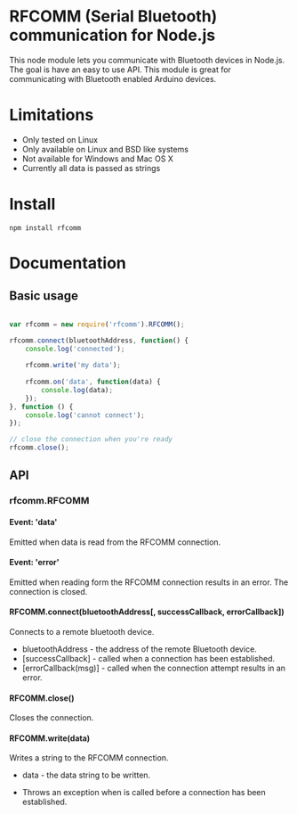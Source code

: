 # RFCOMM (Serial Bluetooth) communication for Node.js

This node module lets you communicate with Bluetooth devices in Node.js. The goal is have an easy to use API. This module is great for communicating with Bluetooth enabled Arduino devices.

# Limitations

* Only tested on Linux
* Only available on Linux and BSD like systems
* Not available for Windows and Mac OS X
* Currently all data is passed as strings

# Install

`npm install rfcomm`

# Documentation

## Basic usage

```javascript

var rfcomm = new require('rfcomm').RFCOMM();

rfcomm.connect(bluetoothAddress, function() {
	console.log('connected');
	
	rfcomm.write('my data');
	
	rfcomm.on('data', function(data) {
		console.log(data);
	});
}, function () {
	console.log('cannot connect');
});

// close the connection when you're ready
rfcomm.close();
```

## API

### rfcomm.RFCOMM

#### Event: 'data'

Emitted when data is read from the RFCOMM connection.

#### Event: 'error'

Emitted when reading form the RFCOMM connection results in an error. The connection is closed.

#### RFCOMM.connect(bluetoothAddress[, successCallback, errorCallback])

Connects to a remote bluetooth device.

* bluetoothAddress - the address of the remote Bluetooth device.
* [successCallback] - called when a connection has been established.
* [errorCallback(msg)] - called when the connection attempt results in an error.

#### RFCOMM.close()

Closes the connection.

#### RFCOMM.write(data)

Writes a string to the RFCOMM connection.

* data - the data string to be written.

* Throws an exception when is called before a connection has been established.
